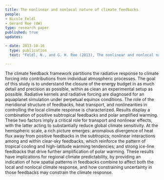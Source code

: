 ```yaml
---
title: The nonlinear and nonlocal nature of climate feedbacks 
people:
- Nicole Feldl
- Gerard Roe (UW) 
type: research paper
published: true
updates:

- date: 2013-10-16
  type: publication
  text: "Feldl, N., and G. H. Roe (2013), The nonlinear and nonlocal nature of climate feedbacks, <i>Journal of Climate</i>, 26, 8289–8304, [doi:10.1175/JCLI-D-12-00631.1](https://doi.org/10.1175/JCLI-D-12-00631.1)."

---
```


The climate feedback framework partitions the radiative response to climate forcing into contributions from individual atmospheric processes. The goal of this study is to understand the closure of the energy budget in as much detail and precision as possible, within as clean an experimental setup as possible. Radiative kernels and radiative forcing are diagnosed for an aquaplanet simulation under perpetual equinox conditions. The role of the meridional structure of feedbacks, heat transport, and nonlinearities in controlling the local climate response is characterized. Results display a combination of positive subtropical feedbacks and polar amplified warming. These two factors imply a critical role for transport and nonlinear effects, with the latter acting to substantially reduce global climate sensitivity. At the hemispheric scale, a rich picture emerges: anomalous divergence of heat flux away from positive feedbacks in the subtropics; nonlinear interactions among and within clear-sky feedbacks, which reinforce the pattern of tropical cooling and high-latitude warming tendencies; and strong ice-line feedbacks that drive further amplification of polar warming. These results have implications for regional climate predictability, by providing an indication of how spatial patterns in feedbacks combine to affect both the local and nonlocal climate response, and how constraining uncertainty in those feedbacks may constrain the climate response.


